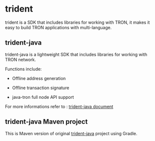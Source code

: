 # trident

trident is a SDK that includes libraries for working with TRON, it makes it easy to build TRON applications with multi-language.

## trident-java

trident-java is a lightweight SDK that includes libraries for working with TRON network.

Functions include:

- Offline address generation

- Offline transaction signature 

- java-tron full node API support

For more informations refer to : [trident-java document](https://developers.tron.network/docs/trident-java)

## trident-java Maven project

This is Maven version of original [trident-java](https://github.com/tronprotocol/trident) project using Gradle. 
